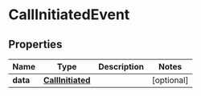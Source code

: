 

# CallInitiatedEvent

## Properties

Name | Type | Description | Notes
------------ | ------------- | ------------- | -------------
**data** | [**CallInitiated**](CallInitiated.md) |  |  [optional]



